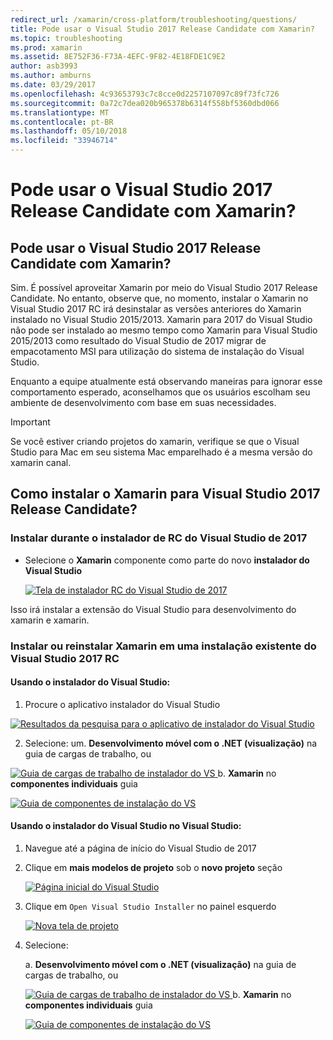 ```yaml
---
redirect_url: /xamarin/cross-platform/troubleshooting/questions/
title: Pode usar o Visual Studio 2017 Release Candidate com Xamarin?
ms.topic: troubleshooting
ms.prod: xamarin
ms.assetid: 8E752F36-F73A-4EFC-9F82-4E18FDE1C9E2
author: asb3993
ms.author: amburns
ms.date: 03/29/2017
ms.openlocfilehash: 4c93653793c7c8cce0d2257107097c89f73fc726
ms.sourcegitcommit: 0a72c7dea020b965378b6314f558bf5360dbd066
ms.translationtype: MT
ms.contentlocale: pt-BR
ms.lasthandoff: 05/10/2018
ms.locfileid: "33946714"
---
```

# <a name="can-i-use-visual-studio-2017-release-candidate-with-xamarin"></a>Pode usar o Visual Studio 2017 Release Candidate com Xamarin?

## <a name="can-i-use-visual-studio-2017-release-candidate-with-xamarin"></a>Pode usar o Visual Studio 2017 Release Candidate com Xamarin?

Sim. É possível aproveitar Xamarin por meio do Visual Studio 2017 Release Candidate. No entanto, observe que, no momento, instalar o Xamarin no Visual Studio 2017 RC irá desinstalar as versões anteriores do Xamarin instalado no Visual Studio 2015/2013. Xamarin para 2017 do Visual Studio não pode ser instalado ao mesmo tempo como Xamarin para Visual Studio 2015/2013 como resultado do Visual Studio de 2017 migrar de empacotamento MSI para utilização do sistema de instalação do Visual Studio.

Enquanto a equipe atualmente está observando maneiras para ignorar esse comportamento esperado, aconselhamos que os usuários escolham seu ambiente de desenvolvimento com base em suas necessidades. 

> [!IMPORTANT]
> Se você estiver criando projetos do xamarin, verifique se que o Visual Studio para Mac em seu sistema Mac emparelhado é a mesma versão do xamarin canal.

## <a name="how-do-i-install-xamarin-to-visual-studio-2017-release-candidate"></a>Como instalar o Xamarin para Visual Studio 2017 Release Candidate?

### <a name="installing-during-the-visual-studio-2017-rc-installer"></a>Instalar durante o instalador de RC do Visual Studio de 2017

* Selecione o **Xamarin** componente como parte do novo **instalador do Visual Studio**

  [![](visualstudio-2017-rc-images/install1-sml.png "Tela de instalador RC do Visual Studio de 2017")](visualstudio-2017-rc-images/install1-orig.png#lightbox)

Isso irá instalar a extensão do Visual Studio para desenvolvimento do xamarin e xamarin.

### <a name="installing-or-reinstalling-xamarin-in-an-existing-installation-of-visual-studio-2017-rc"></a>Instalar ou reinstalar Xamarin em uma instalação existente do Visual Studio 2017 RC

#### <a name="using-the-visual-studio-installer"></a>Usando o instalador do Visual Studio:

1. Procure o aplicativo instalador do Visual Studio

  [![](visualstudio-2017-rc-images/reinstall1-sml.png "Resultados da pesquisa para o aplicativo de instalador do Visual Studio")](visualstudio-2017-rc-images/reinstall1-orig.png#lightbox)

2. Selecione: um. **Desenvolvimento móvel com o .NET (visualização)** na guia de cargas de trabalho, ou

  [![](visualstudio-2017-rc-images/reinstall2-sml.png "Guia de cargas de trabalho de instalador do VS") ](visualstudio-2017-rc-images/reinstall2-orig.png#lightbox) b. **Xamarin** no **componentes individuais** guia

  [![](visualstudio-2017-rc-images/reinstall3-sml.png "Guia de componentes de instalação do VS")](visualstudio-2017-rc-images/reinstall3-orig.png#lightbox)

#### <a name="using-the-visual-studio-installer-within-visual-studio"></a>Usando o instalador do Visual Studio no Visual Studio:
1. Navegue até a página de início do Visual Studio de 2017
2. Clique em **mais modelos de projeto** sob o **novo projeto** seção

    [![](visualstudio-2017-rc-images/reinstall4-sml.png "Página inicial do Visual Studio")](visualstudio-2017-rc-images/reinstall4-orig.png#lightbox)
3. Clique em `Open Visual Studio Installer` no painel esquerdo

    [![](visualstudio-2017-rc-images/reinstall5-sml.png "Nova tela de projeto")](visualstudio-2017-rc-images/reinstall5-orig.png#lightbox)
4. Selecione:
    
    a. **Desenvolvimento móvel com o .NET (visualização)** na guia de cargas de trabalho, ou

    [![](visualstudio-2017-rc-images/reinstall2-sml.png "Guia de cargas de trabalho de instalador do VS") ](visualstudio-2017-rc-images/reinstall2-orig.png#lightbox) b. **Xamarin** no **componentes individuais** guia

    [![](visualstudio-2017-rc-images/reinstall3-sml.png "Guia de componentes de instalação do VS")](visualstudio-2017-rc-images/reinstall3-orig.png#lightbox)

